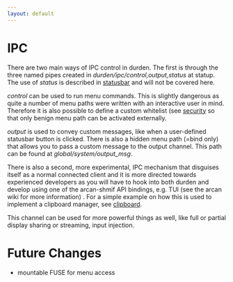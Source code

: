 ```yaml
---
layout: default
---
```


# IPC
There are two main ways of IPC control in durden. The first is through the
three named pipes created in <i>durden/ipc/control,output,status</i> at
statup. The use of <i>status</i> is described in [statusbar](statusbar) and
will not be covered here.

<i>control</i> can be used to run menu commands. This is slightly dangerous as
quite a number of menu paths were written with an interactive user in mind.
Therefore it is also possible to define a custom whitelist (see
[security](security) so that only benign menu path can be activated externally.

<i>output</i> is used to convey custom messages, like when a user-defined
statusbar button is clicked. There is also a hidden menu path (=bind only) that
allows you to pass a custom message to the output channel. This path can be
found at <i>global/system/output_msg</i>.

There is also a second, more experimental, IPC mechanism that disguises itself
as a normal connected client and it is more directed towards experienced
developers as you will have to hook into both durden and develop using one of
the arcan-shmif API bindings, e.g. TUI (see the arcan wiki for more information)
. For a simple example on how this is used to implement a clipboard manager,
see [clipboard](clipboard).

This channel can be used for more powerful things as well, like full or partial
display sharing or streaming, input injection.

# Future Changes
 - mountable FUSE for menu access
